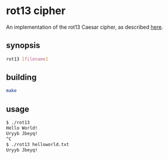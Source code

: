 # rot13 cipher
An implementation of the rot13 Caesar cipher, as described [here](https://en.wikipedia.org/wiki/ROT13).

## synopsis

```bash
rot13 [filename]
```

## building
```bash
make
```

## usage
```bash
$ ./rot13 
Hello World!
Uryyb Jbeyq!
^C
$ ./rot13 helloworld.txt 
Uryyb Jbeyq!
```
